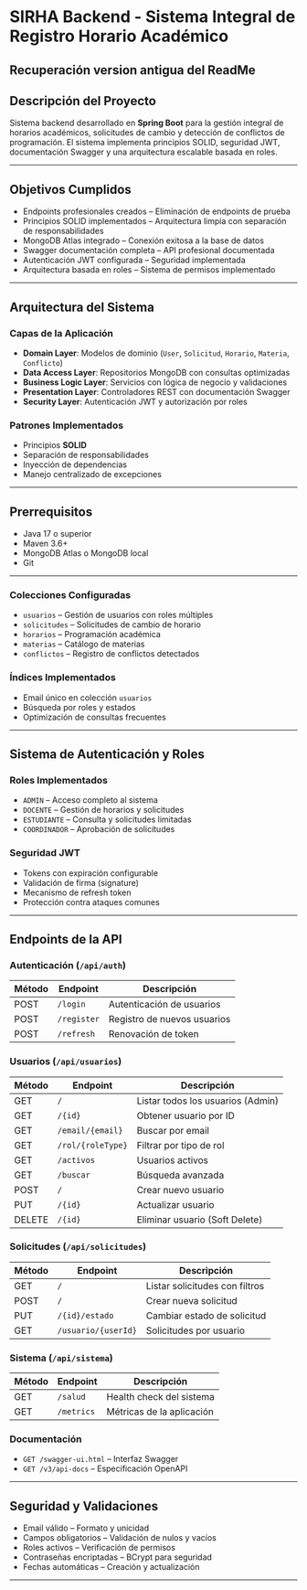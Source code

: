 # SIRHA Backend - Sistema Integral de Registro Horario Académico

Recuperación version antigua del ReadMe
---

## Descripción del Proyecto

Sistema backend desarrollado en **Spring Boot** para la gestión integral de horarios académicos, solicitudes de cambio y detección de conflictos de programación. El sistema implementa principios SOLID, seguridad JWT, documentación Swagger y una arquitectura escalable basada en roles.

---

## Objetivos Cumplidos

- Endpoints profesionales creados – Eliminación de endpoints de prueba
- Principios SOLID implementados – Arquitectura limpia con separación de responsabilidades
- MongoDB Atlas integrado – Conexión exitosa a la base de datos
- Swagger documentación completa – API profesional documentada
- Autenticación JWT configurada – Seguridad implementada
- Arquitectura basada en roles – Sistema de permisos implementado

---

## Arquitectura del Sistema

### Capas de la Aplicación

- **Domain Layer**: Modelos de dominio (`User`, `Solicitud`, `Horario`, `Materia`, `Conflicto`)
- **Data Access Layer**: Repositorios MongoDB con consultas optimizadas
- **Business Logic Layer**: Servicios con lógica de negocio y validaciones
- **Presentation Layer**: Controladores REST con documentación Swagger
- **Security Layer**: Autenticación JWT y autorización por roles

### Patrones Implementados

- Principios **SOLID**
- Separación de responsabilidades
- Inyección de dependencias
- Manejo centralizado de excepciones


---

## Prerrequisitos

- Java 17 o superior  
- Maven 3.6+  
- MongoDB Atlas o MongoDB local  
- Git  

---

### Colecciones Configuradas

- `usuarios` – Gestión de usuarios con roles múltiples  
- `solicitudes` – Solicitudes de cambio de horario  
- `horarios` – Programación académica  
- `materias` – Catálogo de materias  
- `conflictos` – Registro de conflictos detectados  

### Índices Implementados

- Email único en colección `usuarios`  
- Búsqueda por roles y estados  
- Optimización de consultas frecuentes  

---

## Sistema de Autenticación y Roles

### Roles Implementados

- `ADMIN` – Acceso completo al sistema  
- `DOCENTE` – Gestión de horarios y solicitudes  
- `ESTUDIANTE` – Consulta y solicitudes limitadas  
- `COORDINADOR` – Aprobación de solicitudes  

### Seguridad JWT

- Tokens con expiración configurable  
- Validación de firma (signature)  
- Mecanismo de refresh token  
- Protección contra ataques comunes  

---

## Endpoints de la API

### Autenticación (`/api/auth`)

| Método | Endpoint     | Descripción               |
|--------|--------------|---------------------------|
| POST   | `/login`     | Autenticación de usuarios |
| POST   | `/register`  | Registro de nuevos usuarios |
| POST   | `/refresh`   | Renovación de token       |

### Usuarios (`/api/usuarios`)

| Método | Endpoint             | Descripción                      |
|--------|----------------------|----------------------------------|
| GET    | `/`                  | Listar todos los usuarios (Admin) |
| GET    | `/{id}`              | Obtener usuario por ID          |
| GET    | `/email/{email}`     | Buscar por email                |
| GET    | `/rol/{roleType}`    | Filtrar por tipo de rol         |
| GET    | `/activos`           | Usuarios activos                |
| GET    | `/buscar`            | Búsqueda avanzada               |
| POST   | `/`                  | Crear nuevo usuario             |
| PUT    | `/{id}`              | Actualizar usuario              |
| DELETE | `/{id}`              | Eliminar usuario (Soft Delete)  |

### Solicitudes (`/api/solicitudes`)

| Método | Endpoint                     | Descripción                      |
|--------|------------------------------|----------------------------------|
| GET    | `/`                          | Listar solicitudes con filtros   |
| POST   | `/`                          | Crear nueva solicitud            |
| PUT    | `/{id}/estado`               | Cambiar estado de solicitud      |
| GET    | `/usuario/{userId}`          | Solicitudes por usuario          |

### Sistema (`/api/sistema`)

| Método | Endpoint     | Descripción               |
|--------|--------------|---------------------------|
| GET    | `/salud`     | Health check del sistema  |
| GET    | `/metrics`   | Métricas de la aplicación |

### Documentación

- `GET /swagger-ui.html` – Interfaz Swagger  
- `GET /v3/api-docs` – Especificación OpenAPI  


---

## Seguridad y Validaciones

- Email válido – Formato y unicidad  
- Campos obligatorios – Validación de nulos y vacíos  
- Roles activos – Verificación de permisos  
- Contraseñas encriptadas – BCrypt para seguridad  
- Fechas automáticas – Creación y actualización  

---




